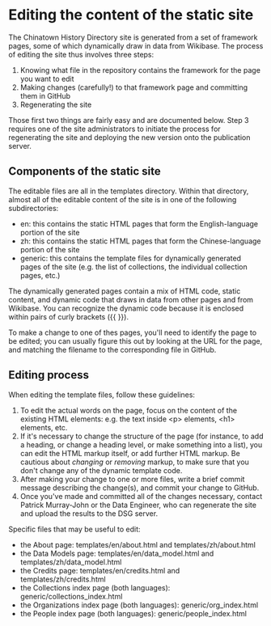 # Editing the content of the static site
The Chinatown History Directory site is generated from a set of framework pages, some of which dynamically draw in data from Wikibase. The process of editing the site thus involves three steps:
1. Knowing what file in the repository contains the framework for the page you want to edit
2. Making changes (carefully!) to that framework page and committing them in GitHub
3. Regenerating the site

Those first two things are fairly easy and are documented below. Step 3 requires one of the site administrators to initiate the process for regenerating the site and deploying the new version onto the publication server.

## Components of the static site

The editable files are all in the templates directory. Within that directory, almost all of the editable content of the site is in one of the following subdirectories:

* en: this contains the static HTML pages that form the English-language portion of the site
* zh: this contains the static HTML pages that form the Chinese-language portion of the site
* generic: this contains the template files for dynamically generated pages of the site (e.g. the list of collections, the individual collection pages, etc.)

The dynamically generated pages contain a mix of HTML code, static content, and dynamic code that draws in data from other pages and from Wikibase. You can recognize the dynamic code because it is enclosed within pairs of curly brackets ({{ }}). 

To make a change to one of thes pages, you'll need to identify the page to be edited; you can usually figure this out by looking at the URL for the page, and matching the filename to the corresponding file in GitHub.

## Editing process

When editing the template files, follow these guidelines:
1. To edit the actual words on the page, focus on the content of the existing HTML elements: e.g. the text inside &lt;p&gt; elements, &lt;h1&gt; elements, etc.
2. If it's necessary to change the structure of the page (for instance, to add a heading, or change a heading level, or make something into a list), you can edit the HTML markup itself, or add further HTML markup. Be cautious about *changing* or *removing* markup, to make sure that you don't change any of the dynamic template code. 
3. After making your change to one or more files, write a brief commit message describing the change(s), and commit your change to GitHub.
4. Once you've made and committed all of the changes necessary, contact Patrick Murray-John or the Data Engineer, who can regenerate the site and upload the results to the DSG server. 

Specific files that may be useful to edit:
* the About page: templates/en/about.html and templates/zh/about.html
* the Data Models page: templates/en/data_model.html and templates/zh/data_model.html
* the Credits page: templates/en/credits.html and templates/zh/credits.html
* the Collections index page (both languages): generic/collections_index.html
* the Organizations index page (both languages): generic/org_index.html
* the People index page (both languages): generic/people_index.html

